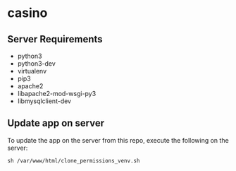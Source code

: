 # casino  
  
## Server Requirements  
* python3
* python3-dev
* virtualenv
* pip3
* apache2
* libapache2-mod-wsgi-py3
* libmysqlclient-dev
  
## Update app on server  
To update the app on the server from this repo, execute the following on the server:  
```
sh /var/www/html/clone_permissions_venv.sh
```
